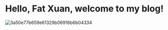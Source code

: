 # Hello, Fat Xuan, welcome to my blog!
![3a50e77b659e61329b06916b6b04334](https://github.com/Tianyu-Huang-letsgo/Tianyuhuang.github.io/assets/77655523/a2118bbb-e38a-4c90-872f-7fed235be50b)
